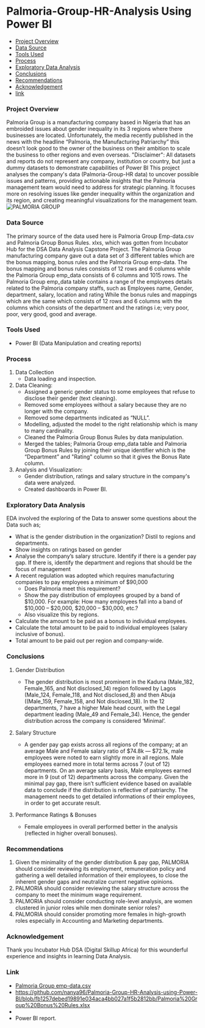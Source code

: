 # Palmoria-Group-HR-Analysis Using Power BI
- [Project Overview](#project-overview)
- [Data Source](#data-source)
- [Tools Used](#tools-used)
- [Process](#process)
- [Exploratory Data Analysis](#exploratory-data-analysis)
- [Conclusions](#conclusions)
- [Recommendations](#recommendations)
- [Acknowledgement](#acknowledgement)
- [link](#link)


### Project Overview
Palmoria Group is a manufacturing company based in Nigeria that has an embroided issues about gender inequality in its 3 regions where there businesses are located. Unfortunately, the media recently published in the news with the headline “Palmoria, the Manufacturing Patriarchy” this doesn’t look good to the owner of the business on their ambition to scale the business to other regions and even overseas. "Disclaimer": All datasets and reports do not represent any company, institution or country, but just a dummy datasets to demonstrate capabilities of Power BI
This project analyses the company's data (Palmoria-Group-HR data) to uncover possible issues and patterns, providing actionable insights that the Palmoria management team would need to address for strategic planning. It focuses more on resolving issues like gender inequality within the organization and its region, and creating meaningful visualizations for the management team.
![PALMORIA GROUP](https://github.com/nanya96/Palmoria-Group-HR-Analysis-using-Power-BI/blob/0bb10c08c632d8d2caa8d84bd19dad7fb7de2e79/PALMORIA%20GROUP.png)

### Data Source
The primary source of the data used here is Palmoria Group Emp-data.csv and Palmoria Group Bonus Rules. xlxs, which was gotten from Incubator Hub for the DSA Data Analysis Capstone Project. The Palmoria Group manufacturing company gave out a data set of 3 different tables which are the bonus mapping, bonus rules and the Palmoria Group emp-data. The bonus mapping and bonus rules consists of 12 rows and 6 columns while the Palmoria Group emp_data consists of 6 columns and 1015 rows. The Palmoria Group emp_data table contains a range of the employees details related to the Palmoria company staffs, such as Employees name, Gender, department, salary, location and rating While the bonus rules and mappings which are the same which consists of 12 rows and 6 columns with the columns which consists of the department and the ratings i.e; very poor, poor, very good, good and average.


### Tools Used 
- Power BI (Data Manipulation and creating reports)


### Process
1.  Data Collection
    - Data loading and inspection.
2.  Data Cleaning:
    - Assigned a generic gender status to some employees that refuse to disclose their gender (text cleaning).
    - Removed some employees without a salary because they are no longer with the company.
    - Removed some departments indicated as “NULL”.
    - Modelling, adjusted the model to the right relationship which is many to many cardinality.
    - Cleaned the Palmoria Group Bonus Rules by data manipulation.
    - Merged the tables; Palmoria Group emp_data table and Palmoria Group Bonus Rules by joining their unique identifier which is the “Department” and "Rating" column so that it gives          the Bonus Rate column.
3.  Analysis and Visualization:
    -	Gender distribution, ratings and salary structure in the company's data were analyzed.
    -	Created dashboards in Power BI.

  
### Exploratory Data Analysis
EDA involved the exploring of the Data to answer some questions about the Data such as;
   - What is the gender distribution in the organization? Distil to regions and departments.
   - Show insights on ratings based on gender
   - Analyse the company’s salary structure. Identify if there is a gender pay gap. If there is, identify the department and regions that should be the focus of management
   - A recent regulation was adopted which requires manufacturing companies to pay employees a minimum of $90,000
       - Does Palmoria meet this requirement?
       - Show the pay distribution of employees grouped by a band of $10,000. For example: How many employees fall into a band of $10,000 – $20,000, $20,000 – $30,000, etc.?
       - Also visualize this by regions.
   - Calculate the amount to be paid as a bonus to individual employees.
   - Calculate the total amount to be paid to individual employees (salary inclusive of bonus).
   - Total amount to be paid out per region and company-wide.

### Conclusions
1. Gender Distribution
   - The gender distribution is most prominent in the Kaduna (Male_182, Female_165, and Not disclosed_14) region followed by Lagos (Male_124, Female_118, and Not disclosed_8) and then         Abuja ((Male_159, Female_158, and Not disclosed_18). In the 12 departments, 7 have a higher Male head count, with the Legal department leading (Male_49 and Female_34). Hence, the         gender distribution across the company is considered ‘Minimal’.

2. Salary Structure
   - A gender pay gap exists across all regions of the company; at an average Male and Female salary ratio of $74.8k — $72.1k, male employees were noted to earn slightly more in all           regions. Male employees earned more in total terms across 7 (out of 12) departments. On an average salary basis, Male employees earned more in 9 (out of 12) departments across the        company. Given the minimal pay gap, there isn’t sufficient evidence based on available data to conclude if the distribution is reflective of patriarchy. The management needs to get       detailed informations of their employees, in order to get accurate result.

3. Performance Ratings & Bonuses
   - Female employees in overall performed better in the analysis (reflected in higher overall bonuses).

### Recommendations
1. Given the minimality of the gender distribution & pay gap, PALMORIA should consider reviewing its employment, remuneration policy and gathering a well detailed information of their       employees, to close the inherent gender gaps and neutralize current negative opinions. 
2. PALMORIA should consider reviewing the salary structure across the company to meet the minimum wage requirement.
3. PALMORIA should consider conducting role-level analysis, are women clustered in junior roles while men dominate senior roles?
4. PALMORIA should consider promoting more females in high-growth roles especially in Accounting and Marketing departments.

### Acknowledgement 
Thank you Incubator Hub DSA (Digital Skillup Africa) for this wounderful experience and insights in learning Data Analysis.

### Link
  - [Palmoria Group emp-data.csv](https://github.com/nanya96/Palmoria-Group-HR-Analysis-using-Power-BI/blob/b51ab0a5ae40c89a5ea60552933902290d266103/Palmoria%20Group%20emp-data.csv)
  - https://github.com/nanya96/Palmoria-Group-HR-Analysis-using-Power-BI/blob/fb1257debed19891e034aca4bb027a1f5b2812bb/Palmoria%20Group%20Bonus%20Rules.xlsx
  - 
  - Power BI report.

